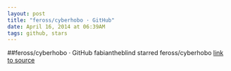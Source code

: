 ```yaml
---
layout: post
title: "feross/cyberhobo · GitHub"
date: April 16, 2014 at 06:39AM
tags: github, stars
---
```

##feross/cyberhobo · GitHub
fabiantheblind starred feross/cyberhobo
[link to source](http://ift.tt/1t4ji5Z) 
